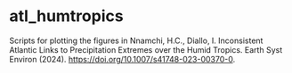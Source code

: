# atl_humtropics
Scripts for plotting the figures in Nnamchi, H.C., Diallo, I. Inconsistent Atlantic Links to Precipitation Extremes over the Humid Tropics. Earth Syst Environ (2024). https://doi.org/10.1007/s41748-023-00370-0.
